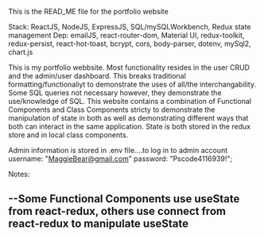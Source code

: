This is the READ_ME file for the portfolio website

Stack: ReactJS, NodeJS, ExpressJS, SQL/mySQLWorkbench, Redux state management
Dep: emailJS, react-router-dom, Material UI, redux-toolkit, redux-persist, react-hot-toast, bcrypt, cors, body-parser, dotenv, mySql2, chart.js

This is my portfolio webbsite.  Most functionality resides in the user CRUD and the admin/user dashboard.  This breaks traditional formatting/functionaliyt to demonstrate the uses of all/the interchangability.  Some SQL queries not necessary however, they demonstrate the use/knowledge of SQL.  This website contains a combination of Functional Components and Class Components stricty to demonstrate the manipulation of state in both as well as demonstrating different ways that both can interact in the same application.  State is both stored in the redux store and in local class components.

Admin information is stored in .env file....to log in to admin account username: "MaggieBear@gmail.com" password: "Pscode4116939!";



Notes: 


--Some Functional Components use useState from react-redux, others use connect from react-redux to manipulate useState
--